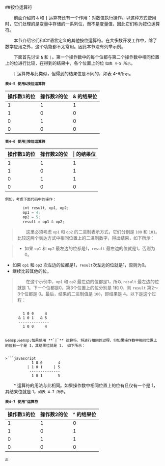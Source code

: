 ##按位运算符

&emsp;&emsp;前面介绍的 **`&`** 和 **`|`** 运算符还有一个作用：对数值执行操作。以这种方式使用时，它们处理的是变量中存储的一系列位，而不是变量值，因此它们称为按位运算符。

&emsp;&emsp;本节介绍它们和C#语言定义的其他按位运算符。在大多数开发工作中，除了数学应用之外，这个功能都不太常用。因此本节没有列举示例。

&emsp;&emsp;下面首先讨论 **`&`** 和 **`|`**。第一个操作数中的每个位都与第二个操作数中相同位置上的位进行比较，在得到的结果中，各个位置上的位 `如表 4-5 所示`。

&emsp;&emsp;**`|`** 运算符与此类似，但得到的结果位是不同的，如表 4-6所示。

**`表4-5 使用&按位运算符`**

| 操作数1的位 | 操作数2的位 | & 的结果位 |
|-|-|-|
| 1 | 1 | 1 |
| 1 | 0 | 0 |
| 0 | 1 | 0 |
| 0 | 0 | 0 |

**`表4-6 使用|按位运算符`**

| 操作数1的位 | 操作数2的位 | \| 的结果位 |
|-|-|-|
| 1 | 1 | 1 |
| 1 | 0 | 1 |
| 0 | 1 | 1 |
| 0 | 0 | 0 |

    例如，考虑下面代码中的操作：

```javascript
        int result, op1, op2;
        op1 = 4;
        op2 = 5;
        result = op1 & op2;
```

>&emsp;&emsp;这里必须考虑 `op1` 和 `op2` 的二进制表示方式，它们分别是 `100` 和 `101`。比较这两个表达方式中相同位置上的二进制数字，得出结果，如下所示：

>* 如果 `op1` 和 `op2` 最左边的位都是1，`result` 最左边的位就是1，否则为0。
* 如果 `op1` 和 `op2` 次左边的位都是1，`result`次左边的位就是1，否则为0。
* 继续比较其他的位。

>&emsp;&emsp;在这个示例中，`op1` 和 `op2` 最左边的位都是1，所以 `result` 最左边的位就是 1。下一个位都是0，第3个位置上的位分别是 1和 0，则 `result` 第2～3个位都是 0。最后，结果的二进制值是 `100`，即结果是 4。以下是这个过程：

>```javascript
            1 0 0     4
          & 1 0 1   & 5
          --------------
            1 0 0     4
```

&emsp;&emsp;如果使用 **`|`** 运算符，将进行相同的过程，但如果操作数中相同位置上的位有一个是 1，其结果位就是 1， 如下所示：


>```javascript
            1 0 0       4
          | 1 0 1     | 5
           --------------
            1 0 1       5
```

&emsp;&emsp;**`^`** 运算符的用法与此相同。如果操作数中相同位置上的位有且仅有一个是 1，其结果位就是 1，`如表 4-7 所示`。

**`表4-7 使用^运算符`**

| 操作数1的位 | 操作数2的位 | ^ 的结果位 |
|-|-|-|
| 1 | 1 | 0 |
| 1 | 0 | 1 |
| 0 | 1 | 1 |
| 0 | 0 | 0 |


🔚